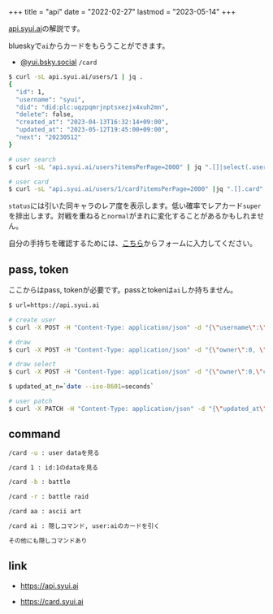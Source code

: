 +++
title = "api"
date = "2022-02-27"
lastmod = "2023-05-14"
+++

[api.syui.ai](https://api.syui.ai)の解説です。

blueskyで`ai`からカードをもらうことができます。

- [@yui.bsky.social](https://staging.bsky.app/profile/yui.bsky.social) `/card`


```sh
$ curl -sL api.syui.ai/users/1 | jq .
{
  "id": 1,
  "username": "syui",
  "did": "did:plc:uqzpqmrjnptsxezjx4xuh2mn",
  "delete": false,
  "created_at": "2023-04-13T16:32:14+09:00",
  "updated_at": "2023-05-12T19:45:00+09:00",
  "next": "20230512"
}
```

```sh
# user search
$ curl -sL "api.syui.ai/users?itemsPerPage=2000" | jq ".[]|select(.username == \"syui\")"

# user card
$ curl -sL "api.syui.ai/users/1/card?itemsPerPage=2000" |jq ".[].card"
```

`status`には引いた同キャラのレア度を表示します。低い確率でレアカード`super`を排出します。対戦を重ねると`normal`がまれに変化することがあるかもしれません。

自分の手持ちを確認するためには、[こちら](https://card.syui.ai)からフォームに入力してください。

## pass, token

ここからはpass, tokenが必要です。passとtokenは`ai`しか持ちません。

```sh
$ url=https://api.syui.ai

# create user
$ curl -X POST -H "Content-Type: application/json" -d "{\"username\":\"$username\",\"password\":\"$pass\",\"did\":\"$did\"}" -s "$url/users"
```

```sh
# draw
$ curl -X POST -H "Content-Type: application/json" -d "{\"owner\":0, \"password\":\"$pass\"}" -sL $url/cards

# draw select 
$ curl -X POST -H "Content-Type: application/json" -d "{\"owner\":0,\"card\":0,\"status\":\"normal\",\"cp\":0,\"password\":\"$pass\"}" -sL $url/cards

```

```sh
$ updated_at_n=`date --iso-8601=seconds`

# user patch
$ curl -X PATCH -H "Content-Type: application/json" -d "{\"updated_at\":\"$updated_at_n\",\"token\":\"$token\"}" -sL $url/users/0
```

## command

```sh
/card -u : user dataを見る

/card 1 : id:1のdataを見る

/card -b : battle

/card -r : battle raid

/card aa : ascii art

/card ai : 隠しコマンド, user:aiのカードを引く

その他にも隠しコマンドあり
```

## link

- https://api.syui.ai

- https://card.syui.ai
